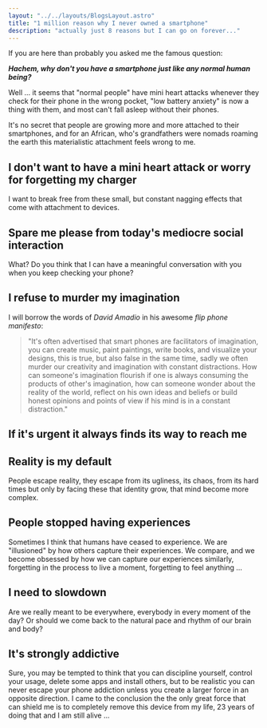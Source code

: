 ```yaml
---
layout: "../../layouts/BlogsLayout.astro"
title: "1 million reason why I never owned a smartphone"
description: "actually just 8 reasons but I can go on forever..."
---
```


If you are here than probably you asked me the famous question:

**_Hachem, why don't you have a smartphone just like any normal human being?_**

Well ... it seems that "normal people" have mini heart attacks whenever they check for their phone in the wrong pocket, "low battery anxiety" is now a thing with them, and most can't fall asleep without their phones.

It's no secret that people are growing more and more attached to their smartphones, and for an African, who's grandfathers were nomads roaming the earth this materialistic attachment feels wrong to me.

## I don't want to have a mini heart attack or worry for forgetting my charger

I want to break free from these small, but constant nagging effects that come with attachment to devices.

## Spare me please from today's mediocre social interaction

What? Do you think that I can have a meaningful conversation with you when you keep checking your phone?

## I refuse to murder my imagination

I will borrow the words of _David Amadio_ in his awesome _flip phone manifesto_:

> "It's often advertised that smart phones are facilitators of imagination, you can create music, paint paintings, write books, and visualize your designs, this is true, but also false in the same time, sadly we often murder our creativity and imagination with constant distractions. How can someone's imagination flourish if one is always consuming the products of other's imagination, how can someone wonder about the reality of the world, reflect on his own ideas and beliefs or build honest opinions and points of view if his mind is in a constant distraction."

## If it's urgent it always finds its way to reach me

## Reality is my default

People escape reality, they escape from its ugliness, its chaos, from its hard times but only by facing these that identity grow, that mind become more complex.

## People stopped having experiences

Sometimes I think that humans have ceased to experience. We are "illusioned" by how others capture their experiences. We compare, and we become obsessed by how we can capture our experiences similarly, forgetting in the process to live a moment, forgetting to feel anything ...

## I need to slowdown

Are we really meant to be everywhere, everybody in every moment of the day? Or should we come back to the natural pace and rhythm of our brain and body?

## It's strongly addictive

Sure, you may be tempted to think that you can discipline yourself, control your usage, delete some apps and install others, but to be realistic you can never escape your phone addiction unless you create a larger force in an opposite direction. I came to the conclusion the the only great force that can shield me is to completely remove this device from my life, 23 years of doing that and I am still alive ...

```

```
